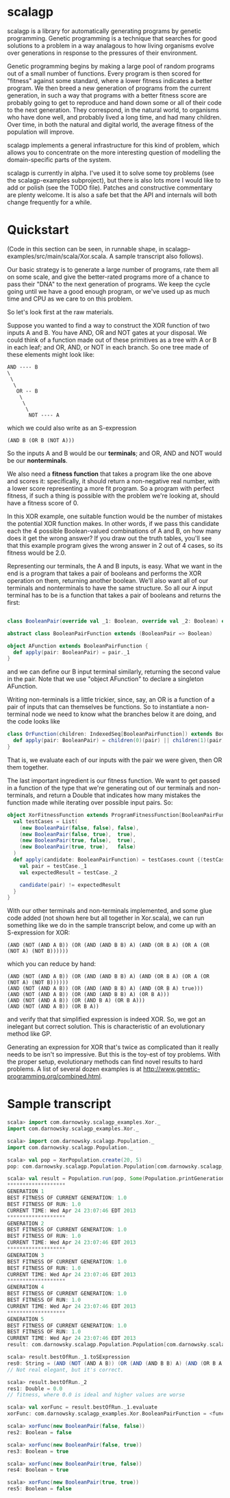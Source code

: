 scalagp
=======

scalagp is a library for automatically generating programs by genetic programming. Genetic programming is a technique that searches for good solutions to a problem in a way analagous to how living organisms evolve over generations in response to the pressures of their environment.

Genetic programming begins by making a large pool of random programs out of a small number of functions. Every program is then scored for "fitness" against some standard, where a lower fitness indicates a better program. We then breed a new generation of programs from the current generation, in such a way that programs with a better fitness score are probably going to get to reproduce and hand down some or all of their code to the next generation. They correspond, in the natural world, to organisms who have done well, and probably lived a long time, and had many children. Over time, in both the natural and digital world, the average fitness of the population will improve.

scalagp implements a general infrastructure for this kind of problem, which allows you to concentrate on the more interesting question of modelling the domain-specific parts of the system.

scalagp is currently in alpha. I've used it to solve some toy problems (see the scalagp-examples subproject), but there is also lots more I would like to add or polish (see the TODO file). Patches and constructive commentary are plenty welcome. It is also a safe bet that the API and internals will both change frequently for a while.

Quickstart
==========

(Code in this section can be seen, in runnable shape, in scalagp-examples/src/main/scala/Xor.scala. A sample transcript also follows).

Our basic strategy is to generate a large number of programs, rate them all on some scale, and give the better-rated programs more of a chance to pass their "DNA" to the next generation of programs. We keep the cycle going until we have a good enough program, or we've used up as much time and CPU as we care to on this problem.

So let's look first at the raw materials.

Suppose you wanted to find a way to construct the XOR function of two inputs A and B. You have AND, OR and NOT gates at your disposal. We could think of a function made out of these primitives as a tree with A or B in each leaf; and OR, AND, or NOT in each branch. So one tree made of these elements might look like:

    AND ---- B
    \
     \
      \
       OR -- B
        \
         \
          \
           NOT ---- A

which we could also write as an S-expression

    (AND B (OR B (NOT A)))

So the inputs A and B would be our __terminals__; and OR, AND and NOT would be our __nonterminals__.

We also need a __fitness function__ that takes a program like the one above and scores it: specifically, it should return a non-negative real number, with a lower score representing a more fit program. So a program with perfect fitness, if such a thing is possible with the problem we're looking at, should have a fitness score of 0.

In this XOR example, one suitable function would be the number of mistakes the potential XOR function makes. In other words, if we pass this candidate each the 4 possible Boolean-valued combinations of A and B, on how many does it get the wrong answer? If you draw out the truth tables, you'll see that this example program gives the wrong answer in 2 out of 4 cases, so its fitness would be 2.0.

Representing our terminals, the A and B inputs, is easy. What we want in the end is a program that takes a pair of booleans and performs the XOR operation on them, returning another boolean. We'll also want all of our terminals and nonterminals to have the same structure. So all our A input terminal has to be is a function that takes a pair of booleans and returns the first:

```scala

class BooleanPair(override val _1: Boolean, override val _2: Boolean) extends (Boolean, Boolean)(_1, _2)

abstract class BooleanPairFunction extends (BooleanPair => Boolean)

object AFunction extends BooleanPairFunction {
  def apply(pair: BooleanPair) = pair._1
}
```

and we can define our B input terminal similarly, returning the second value in the pair. Note that we use "object AFunction" to declare a singleton AFunction.

Writing non-terminals is a little trickier, since, say, an OR is a function of a pair of inputs that can themselves be functions. So to instantiate a non-terminal node we need to know what the branches below it are doing, and the code looks like

```scala
class OrFunction(children: IndexedSeq[BooleanPairFunction]) extends BooleanPairFunction {
  def apply(pair: BooleanPair) = children(0)(pair) || children(1)(pair)
}
```

That is, we evaluate each of our inputs with the pair we were given, then OR them together.

The last important ingredient is our fitness function. We want to get passed in a function of the type that we're generating out of our terminals and non-terminals, and return a Double that indicates how many mistakes the function made while iterating over possible input pairs. So:

```scala
object XorFitnessFunction extends ProgramFitnessFunction[BooleanPairFunction] {
  val testCases = List(
    (new BooleanPair(false, false), false),
    (new BooleanPair(false, true),  true),
    (new BooleanPair(true, false),  true),
    (new BooleanPair(true, true),   false)
  )
  def apply(candidate: BooleanPairFunction) = testCases.count {(testCase) => 
    val pair = testCase._1
    val expectedResult = testCase._2

    candidate(pair) != expectedResult
  }
}

```

With our other terminals and non-terminals implemented, and some glue code added (not shown here but all together in Xor.scala), we can run something like we do in the sample transcript below, and come up with an S-expression for XOR:

    (AND (NOT (AND A B)) (OR (AND (AND B B) A) (AND (OR B A) (OR A (OR (NOT A) (NOT B))))))

which you can reduce by hand:

    (AND (NOT (AND A B)) (OR (AND (AND B B) A) (AND (OR B A) (OR A (OR (NOT A) (NOT B))))))
    (AND (NOT (AND A B)) (OR (AND (AND B B) A) (AND (OR B A) true)))
    (AND (NOT (AND A B)) (OR (AND (AND B B) A) (OR B A)))
    (AND (NOT (AND A B)) (OR (AND B A) (OR B A)))
    (AND (NOT (AND A B)) (OR B A))

and verify that that simplified expression is indeed XOR. So, we got an inelegant but correct solution. This is characteristic of an evolutionary method like GP. 

Generating an expression for XOR that's twice as complicated than it really needs to be isn't so impressive. But this is the toy-est of toy problems. With the proper setup, evolutionary methods can find novel results to hard problems. A list of several dozen examples is at http://www.genetic-programming.org/combined.html.

Sample transcript
=================

```scala
scala> import com.darnowsky.scalagp_examples.Xor._
import com.darnowsky.scalagp_examples.Xor._

scala> import com.darnowsky.scalagp.Population._
import com.darnowsky.scalagp.Population._

scala> val pop = XorPopulation.create(20, 5)
pop: com.darnowsky.scalagp.Population.Population[com.darnowsky.scalagp_examples.Xor.BooleanPairFunction] = Population 910728460 (generation 1)

scala> val result = Population.run(pop, Some(Population.printGenerationStatistics))
*******************
GENERATION 1
BEST FITNESS OF CURRENT GENERATION: 1.0
BEST FITNESS OF RUN: 1.0
CURRENT TIME: Wed Apr 24 23:07:46 EDT 2013
*******************
GENERATION 2
BEST FITNESS OF CURRENT GENERATION: 1.0
BEST FITNESS OF RUN: 1.0
CURRENT TIME: Wed Apr 24 23:07:46 EDT 2013
*******************
GENERATION 3
BEST FITNESS OF CURRENT GENERATION: 1.0
BEST FITNESS OF RUN: 1.0
CURRENT TIME: Wed Apr 24 23:07:46 EDT 2013
*******************
GENERATION 4
BEST FITNESS OF CURRENT GENERATION: 1.0
BEST FITNESS OF RUN: 1.0
CURRENT TIME: Wed Apr 24 23:07:46 EDT 2013
*******************
GENERATION 5
BEST FITNESS OF CURRENT GENERATION: 1.0
BEST FITNESS OF RUN: 1.0
CURRENT TIME: Wed Apr 24 23:07:46 EDT 2013
result: com.darnowsky.scalagp.Population.Population[com.darnowsky.scalagp_examples.Xor.BooleanPairFunction] = Population -2051724636 (generation 6)

scala> result.bestOfRun._1.toSExpression
res0: String = (AND (NOT (AND A B)) (OR (AND (AND B B) A) (AND (OR B A) (OR A (OR (NOT A) (NOT B))))))
// Not real elegant, but it's correct.

scala> result.bestOfRun._2 
res1: Double = 0.0
// fitness, where 0.0 is ideal and higher values are worse

scala> val xorFunc = result.bestOfRun._1.evaluate
xorFunc: com.darnowsky.scalagp_examples.Xor.BooleanPairFunction = <function1>

scala> xorFunc(new BooleanPair(false, false))
res2: Boolean = false

scala> xorFunc(new BooleanPair(false, true))
res3: Boolean = true

scala> xorFunc(new BooleanPair(true, false))
res4: Boolean = true

scala> xorFunc(new BooleanPair(true, true))
res5: Boolean = false
```
